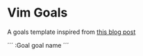 # Vim Goals

A goals template inspired from [this blog post](https://www.sarahkpeck.com/2017/12/monthly-review/?utm_source=pocket_mylist)

´´´
:Goal goal name
´´´
